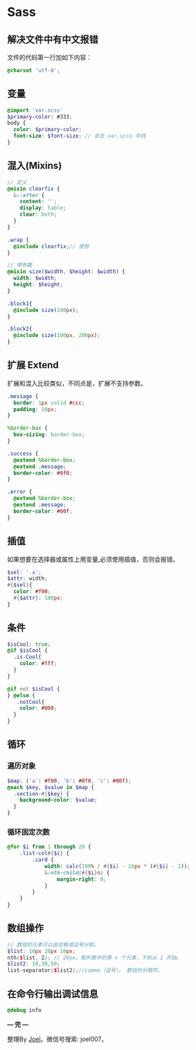 # Sass

## 解决文件中有中文报错

文件的代码第一行加如下内容：

```scss
@charset 'utf-8';
```

## 变量

```scss
@import 'var.scss'
$primary-color: #333;
body {
  color: $primary-color;
  font-size: $font-size; // 会去 var.scss 中找
}
```

## 混入(Mixins)

```scss
// 定义
@mixin clearfix {
  &::after {
    content: '';
    display: table;
    clear: both;
  }
}

.wrap {
  @include clearfix;// 使用
}

// 带参数
@mixin size($width, $height: $width) {
  width: $width;
  height: $height;
}

.block1{
  @include size(100px);
}

.block2{
  @include size(100px, 200px);
}
```

## 扩展 Extend

扩展和混入比较类似，不同点是，扩展不支持参数。

```scss
.message {
  border: 1px solid #ccc;
  padding: 10px;
}

%border-box {
  box-sizing: border-box;
}

.success {
  @extend %border-box;
  @extend .message;
  border-color: #0f0;
}

.error {
  @extend %border-box;
  @extend .message;
  border-color: #00f;
}
```

## 插值

如果想要在选择器或属性上用变量,必须使用插值，否则会报错。

```scss
$sel: '.a';
$attr: width;
#{$sel}{
  color: #f00;
  #{$attr}: 100px;
}
```

## 条件

```scss
$isCool: true;
@if $isCool {
  .is-Cool{
    color: #fff;
  }
}

@if not $isCool {
} @else {
   .notCool{
    color: #000;
  }
}
```

## 循环
### 遍历对象
```scss
$map: ('a': #f00, 'b': #0f0, 'c': #00f);
@each $key, $value in $map {
  .section-#{$key} {
    background-color: $value;
  }
}
```

### 循环固定次数
```scss
@for $i from 1 through 20 {
    .list-col#{$i} {
        .card {
            width: calc(100% / #{$i} - 16px * (#{$i} - 1));
            &:nth-child(#{$i}n) {
                margin-right: 0;
            }
        }
    }
}
```

## 数组操作

```scss
// 数组的元素可以由空格或逗号分割。
$list: 10px 20px 10px;
nth($list, 2); // 20px。取列表中的第 n 个元素，下标从 1 开始。
$list2: 10,30,50;
list-separator($list2);//comma（逗号）。 数组的分隔符。
```

## **在命令行输出调试信息**

```scss
@debug info
```

**— 完 —**

整理By [Joel](https://github.com/iamjoel)。微信号搜索: joel007。